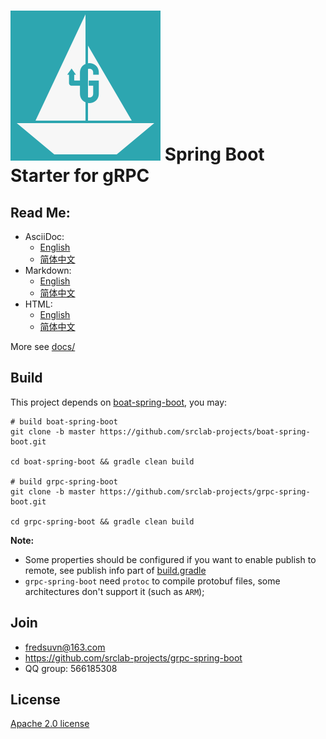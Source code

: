 # ![](logo.svg) Spring Boot Starter for gRPC

## Read Me:

- AsciiDoc:
  * [English](docs/README_en.adoc)
  * [简体中文](docs/README_zh.adoc)
- Markdown:
  * [English](docs/README_en.md)
  * [简体中文](docs/README_zh.md)
- HTML:
  * [English](docs/README_en.html)
  * [简体中文](docs/README_zh.html)

More see [docs/](docs/)

## Build

This project depends on [boat-spring-boot](https://github.com/srclab-projects/boat-spring-boot), you may:

```shell
# build boat-spring-boot
git clone -b master https://github.com/srclab-projects/boat-spring-boot.git

cd boat-spring-boot && gradle clean build

# build grpc-spring-boot
git clone -b master https://github.com/srclab-projects/grpc-spring-boot.git

cd grpc-spring-boot && gradle clean build
```

**Note:**

* Some properties should be configured if you want to enable publish to remote, see publish info part
  of [build.gradle](build.gradle)
* `grpc-spring-boot` need `protoc` to compile protobuf files, some architectures don't support it (such as `ARM`);

## Join

* fredsuvn@163.com
* https://github.com/srclab-projects/grpc-spring-boot
* QQ group: 566185308

## License

[Apache 2.0 license][license]

[license]: https://www.apache.org/licenses/LICENSE-2.0.html